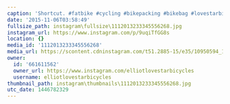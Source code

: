 ```yaml
---
caption: 'Shortcut. #fatbike #cycling #bikepacking #bikebag #lovestarbicyclebags'
date: '2015-11-06T03:58:49'
fullsize_path: instagram\fullsize\1112013233345556268.jpg
instagram_url: https://www.instagram.com/p/9uqiTfGG8s
location: {}
media_id: '1112013233345556268'
media_url: https://scontent.cdninstagram.com/t51.2885-15/e35/10950594_1020984697922950_2143621407_n.jpg?ig_cache_key=MTExMjAxMzIzMzM0NTU1NjI2OA%3D%3D.2
owner:
  id: '661611562'
  owner_url: https://www.instagram.com/elliotlovestarbicycles
  username: elliotlovestarbicycles
thumbnail_path: instagram\thumbnails\1112013233345556268.jpg
utc_date: 1446782329
---
```

